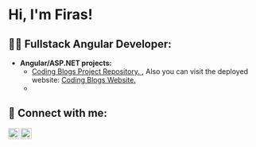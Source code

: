 <h1>Hi, I'm Firas! </h1>

<h2>👨‍💻 Fullstack Angular Developer:</h2>

- <b>Angular/ASP.NET projects:</b>
  - [Coding Blogs Project Repository. ](https://github.com/FirasAlashhab/CodingBlogs), Also you can visit the deployed website: [Coding Blogs Website.](https://firasalashhab.github.io/CodingBlogs/)
  - 


<h2> 🤳 Connect with me:</h2>

[<img align="left" alt="FirasAlashhab | Twitter" width="22px" src="https://img.icons8.com/color/48/000000/twitter--v1.png" />][twitter]
[<img align="left" alt="FirasAlashhab | LinkedIn" width="22px" src="https://img.icons8.com/color/48/000000/linkedin-circled--v1.png" />][linkedin]

[twitter]: https://twitter.com/AlashhabFiras
[linkedin]: https://www.linkedin.com/in/firas-alashhab-8aaab12a3/

<!--
**joshmadakor1/joshmadakor1** is a ✨ _special_ ✨ repository because its `README.md` (this file) appears on your GitHub profile.

Here are some ideas to get you started:

- 🔭 I’m currently working on ...
- 🌱 I’m currently learning ...
- 👯 I’m looking to collaborate on ...
- 🤔 I’m looking for help with ...
- 💬 Ask me about ...
- 📫 How to reach me: ...
- 😄 Pronouns: ...
- ⚡ Fun fact: ...
-->

